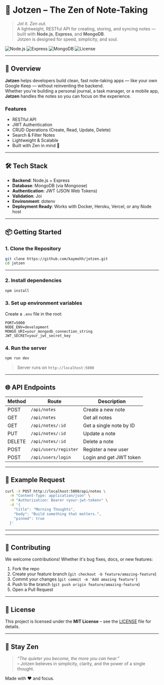 # 📝 Jotzen – The Zen of Note-Taking

> _Jot it. Zen out._  
> A lightweight, RESTful API for creating, storing, and syncing notes — built with **Node.js**, **Express**, and **MongoDB**.  
> Jotzen is designed for speed, simplicity, and soul.

![Node.js](https://img.shields.io/badge/Node.js-18+-green?logo=node.js)
![Express](https://img.shields.io/badge/Express-4.x-blue)
![MongoDB](https://img.shields.io/badge/MongoDB-6.x-green?logo=mongodb)
![License](https://img.shields.io/badge/License-MIT-blue)

---

## 🚀 Overview

**Jotzen** helps developers build clean, fast note-taking apps — like your own Google Keep — without reinventing the backend.  
Whether you're building a personal journal, a task manager, or a mobile app, **Jotzen** handles the notes so you can focus on the experience.

### Features

- RESTful API
- JWT Authentication
- CRUD Operations (Create, Read, Update, Delete)
- Search & Filter Notes
- Lightweight & Scalable
- Built with Zen in mind 🧘

---

## 🛠️ Tech Stack

- **Backend**: Node.js + Express
- **Database**: MongoDB (via Mongoose)
- **Authentication**: JWT (JSON Web Tokens)
- **Validation**: Joi
- **Environment**: dotenv
- **Deployment Ready**: Works with Docker, Heroku, Vercel, or any Node host

---

## 📦 Getting Started

### 1. Clone the Repository

```bash
git clone https://github.com/kaymohh/jotzen.git
cd jotzen
```

---

### 2. Install dependencies

```bash
npm install
```

### 3. Set up environment variables

Create a `.env` file in the root:

```env
PORT=5000
NODE_ENV=development
MONGO_URI=your_mongodb_connection_string
JWT_SECRET=your_jwt_secret_key
```

### 4. Run the server

```bash
npm run dev
```

> Server runs on `http://localhost:5000`

---

## 🌐 API Endpoints

| Method | Route                 | Description             |
| ------ | --------------------- | ----------------------- |
| POST   | `/api/notes`          | Create a new note       |
| GET    | `/api/notes`          | Get all notes           |
| GET    | `/api/notes/:id`      | Get a single note by ID |
| PUT    | `/api/notes/:id`      | Update a note           |
| DELETE | `/api/notes/:id`      | Delete a note           |
| POST   | `/api/users/register` | Register a new user     |
| POST   | `/api/users/login`    | Login and get JWT token |

---

## 📎 Example Request

```bash
curl -X POST http://localhost:5000/api/notes \
  -H "Content-Type: application/json" \
  -H "Authorization: Bearer <your-jwt-token>" \
  -d '{
    "title": "Morning Thoughts",
    "body": "Build something that matters.",
    "pinned": true
  }'
```

---

<!-- ## 📷 Preview (Optional)

> _Add a screenshot of your API in Postman or Swagger later!_ -->

---

## 🤝 Contributing

We welcome contributions! Whether it's bug fixes, docs, or new features:

1. Fork the repo
2. Create your feature branch (`git checkout -b feature/amazing-feature`)
3. Commit your changes (`git commit -m 'Add amazing feature'`)
4. Push to the branch (`git push origin feature/amazing-feature`)
5. Open a Pull Request

---

## 📜 License

This project is licensed under the **MIT License** – see the [LICENSE](LICENSE) file for details.

---

## 🧘 Stay Zen

> _“The quieter you become, the more you can hear.”_  
> – Jotzen believes in simplicity, clarity, and the power of a single thought.

Made with ❤️ and focus.
